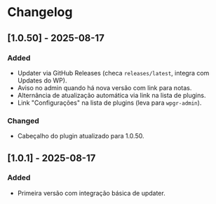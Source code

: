 # Changelog

## [1.0.50] - 2025-08-17
### Added
- Updater via GitHub Releases (checa `releases/latest`, integra com Updates do WP).
- Aviso no admin quando há nova versão com link para notas.
- Alternância de atualização automática via link na lista de plugins.
- Link "Configurações" na lista de plugins (leva para `wpgr-admin`).

### Changed
- Cabeçalho do plugin atualizado para 1.0.50.

## [1.0.1] - 2025-08-17
### Added
- Primeira versão com integração básica de updater.
